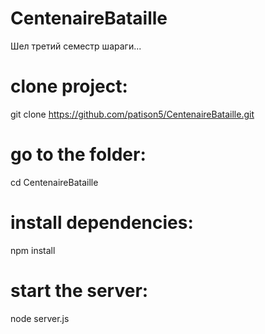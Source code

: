 # CentenaireBataille

Шел третий семестр шараги...




# clone project:

git clone https://github.com/patison5/CentenaireBataille.git




# go to the folder:

cd CentenaireBataille



# install dependencies:

npm install


# start the server:

node server.js
